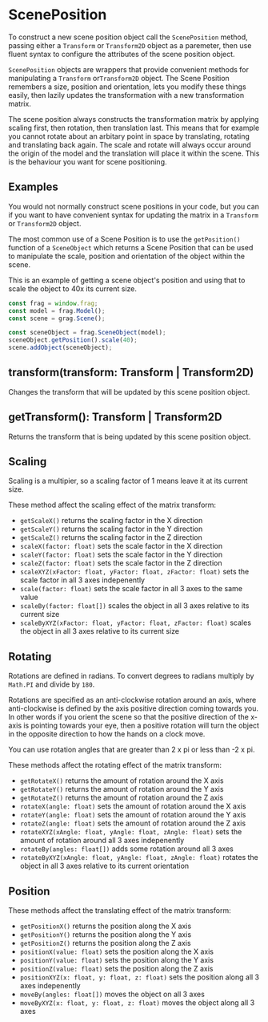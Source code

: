 # ScenePosition
To construct a new scene position object call the `ScenePosition` method, passing
either a `Transform` or `Transform2D` object as a paremeter, then use fluent syntax 
to configure the attributes of the scene position object.

`ScenePosition` objects are wrappers that provide convenient methods for manipulating
a `Transform` or`Transform2D` object. The Scene Position remembers a size, position
and orientation, lets you modify these things easily, then lazily updates the transformation
with a new transformation matrix.

The scene position always constructs the transformation matrix by applying scaling first,
then rotation, then translation last. This means that for example you cannot rotate about
an arbitary point in space by translating, rotating and translating back again. The scale
and rotate will always occur around the origin of the model and the translation will place
it within the scene. This is the behaviour you want for scene positioning.

## Examples
You would not normally construct scene positions in your code, but you can if you want
to have convenient syntax for updating the matrix in a `Transform` or `Transform2D` object.

The most common use of a Scene Position is to use the `getPosition()` function of a
`SceneObject` which returns a Scene Position that can be used to manipulate the scale,
position and orientation of the object within the scene.

This is an example of getting a scene object's position and using that to scale the
object to 40x its current size.

```javascript
const frag = window.frag;
const model = frag.Model();
const scene = grag.Scene();

const sceneObject = frag.SceneObject(model);
sceneObject.getPosition().scale(40);
scene.addObject(sceneObject);
```

## transform(transform: Transform | Transform2D)
Changes the transform that will be updated by this scene position object.

## getTransform(): Transform | Transform2D
Returns the transform that is being updated by this scene position object.

## Scaling
Scaling is a multipier, so a scaling factor of 1 means leave it at its current size.

These method affect the scaling effect of the matrix transform:
* `getScaleX()` returns the scaling factor in the X direction
* `getScaleY()` returns the scaling factor in the Y direction
* `getScaleZ()` returns the scaling factor in the Z direction
* `scaleX(factor: float)` sets the scale factor in the X direction
* `scaleY(factor: float)` sets the scale factor in the Y direction
* `scaleZ(factor: float)` sets the scale factor in the Z direction
* `scaleXYZ(xFactor: float, yFactor: float, zFactor: float)` sets the scale factor in all 3 axes indepenently
* `scale(factor: float)` sets the scale factor in all 3 axes to the same value
* `scaleBy(factor: float[])` scales the object in all 3 axes relative to its current size
* `scaleByXYZ(xFactor: float, yFactor: float, zFactor: float)` scales the object in all 3 axes relative to its current size

## Rotating
Rotations are defined in radians. To convert degrees to radians multiply by 
`Math.PI` and divide by `180`.

Rotations are specified as an anti-clockwise rotation around an axis, where 
anti-clockwise is defined by the axis positive direction coming towards you.
In other words if you orient the scene so that the positive direction of the 
x-axis is pointing towards your eye, then a positive rotation will turn the
object in the opposite direction to how the hands on a clock move.

You can use rotation angles that are greater than 2 x pi or less than -2 x pi.

These methods affect the rotating effect of the matrix transform:
* `getRotateX()` returns the amount of rotation around the X axis
* `getRotateY()` returns the amount of rotation around the Y axis
* `getRotateZ()` returns the amount of rotation around the Z axis
* `rotateX(angle: float)` sets the amount of rotation around the X axis
* `rotateY(angle: float)` sets the amount of rotation around the Y axis
* `rotateZ(angle: float)` sets the amount of rotation around the Z axis
* `rotateXYZ(xAngle: float, yAngle: float, zAngle: float)` sets the amount of rotation around all 3 axes indepenently
* `rotateBy(angles: float[])` adds some rotation around all 3 axes
* `rotateByXYZ(xAngle: float, yAngle: float, zAngle: float)` rotates the object in all 3 axes relative to its current orientation

## Position
These methods affect the translating effect of the matrix transform:
* `getPositionX()` returns the position along the X axis
* `getPositionY()` returns the position along the Y axis
* `getPositionZ()` returns the position along the Z axis
* `positionX(value: float)` sets the position along the X axis
* `positionY(value: float)` sets the position along the Y axis
* `positionZ(value: float)` sets the position along the Z axis
* `positionXYZ(x: float, y: float, z: float)` sets the position along all 3 axes indepenently
* `moveBy(angles: float[])` moves the object on all 3 axes
* `moveByXYZ(x: float, y: float, z: float)` moves the object along all 3 axes
